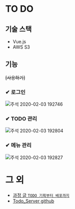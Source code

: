 # TO DO

## 기술 스택
- Vue.js
- AWS S3

## 기능
~~[사용하기]~~

### ✔ 로그인
![주석 2020-02-03 192746](https://user-images.githubusercontent.com/49791336/73645862-7b51ab80-46bb-11ea-950f-7772855207b0.png)

### ✔ TODO 관리
![주석 2020-02-03 192804](https://user-images.githubusercontent.com/49791336/73645964-c23fa100-46bb-11ea-8c9e-883a9b12ebad.png)

### ✔ 메뉴 관리
![주석 2020-02-03 192827](https://user-images.githubusercontent.com/49791336/73645873-81478c80-46bb-11ea-8345-cd01b14738f4.png)

# 그 외
- [과정 글 `TODO 기획부터 배포까지`](https://velog.io/@chlwlsdn0828/series/TODO-%EA%B8%B0%ED%9A%8D%EC%97%90%EC%84%9C-%EB%B0%B0%ED%8F%AC)
- [Todo_Server github](https://github.com/Choi-Jinwoo/ToDo_Server)
